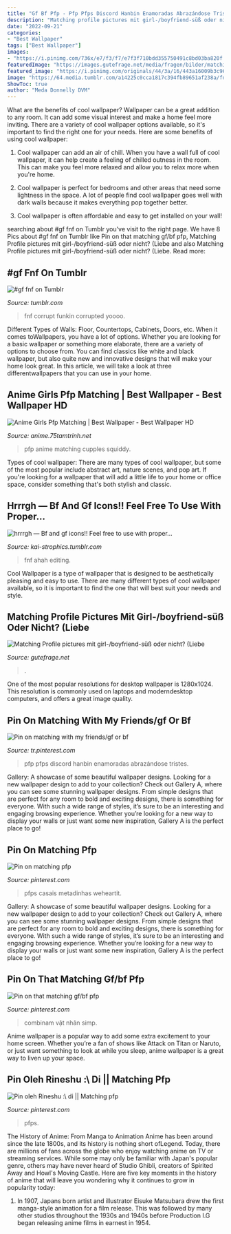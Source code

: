 ```yaml
---
title: "Gf Bf Pfp - Pfp Pfps Discord Hanbin Enamoradas Abrazándose Tristes"
description: "Matching profile pictures mit girl-/boyfriend-süß oder nicht? (liebe"
date: "2022-09-21"
categories:
- "Best Wallpaper"
tags: ["Best Wallpaper"]
images:
- "https://i.pinimg.com/736x/e7/f3/f7/e7f3f710bdd355750491c8bd03ba820f.jpg"
featuredImage: "https://images.gutefrage.net/media/fragen/bilder/matching-profile-pictures-mit-girl-boyfriend-suess-oder-nicht/1_full.jpg?v=1625148341000"
featured_image: "https://i.pinimg.com/originals/44/3a/16/443a16009b3c960f3fbd08fd0e5af9ef.jpg"
image: "https://64.media.tumblr.com/a14225c0cca1817c394fb89651af238a/fde8cb004aaa5584-62/s400x600/0a93df6306b5eff98f539fe9e2a6baaf673d03e1.png"
ShowToc: true
author: "Meda Donnelly DVM"
---
```



What are the benefits of cool wallpaper?
Wallpaper can be a great addition to any room. It can add some visual interest and make a home feel more inviting. There are a variety of cool wallpaper options available, so it's important to find the right one for your needs. Here are some benefits of using cool wallpaper: 
1. Cool wallpaper can add an air of chill. When you have a wall full of cool wallpaper, it can help create a feeling of chilled outness in the room. This can make you feel more relaxed and allow you to relax more when you're home. 

2. Cool wallpaper is perfect for bedrooms and other areas that need some lightness in the space. A lot of people find cool wallpaper goes well with dark walls because it makes everything pop together better. 

3. Cool wallpaper is often affordable and easy to get installed on your wall!

	

		
searching about #gf fnf on Tumblr you've visit to the right page. We have 8 Pics about #gf fnf on Tumblr like Pin on that matching gf/bf pfp, Matching Profile pictures mit girl-/boyfriend-süß oder nicht? (Liebe and also Matching Profile pictures mit girl-/boyfriend-süß oder nicht? (Liebe. Read more:
		
    
## #gf Fnf On Tumblr

<img loading=lazy src="https://64.media.tumblr.com/a14225c0cca1817c394fb89651af238a/fde8cb004aaa5584-62/s400x600/0a93df6306b5eff98f539fe9e2a6baaf673d03e1.png" onerror="this.onerror=null;this.src='https://tse4.mm.bing.net/th?id=OIP.7J52JYtUy9Mf-EYRNVSJhgAAAA&amp;pid=15.1';" alt="#gf fnf on Tumblr">

_Source: tumblr.com_

>fnf corrupt funkin corrupted yoooo. 

	

Different Types of Walls: Floor, Countertops, Cabinets, Doors, etc.
When it comes toWallpapers, you have a lot of options. Whether you are looking for a basic wallpaper or something more elaborate, there are a variety of options to choose from. You can find classics like white and black wallpaper, but also quite new and innovative designs that will make your home look great. In this article, we will take a look at three differentwallpapers that you can use in your home.

    
## Anime Girls Pfp Matching | Best Wallpaper - Best Wallpaper HD

<img loading=lazy src="https://i.pinimg.com/originals/b1/94/c0/b194c005a4efa86e6bce201ddff645c1.jpg" onerror="this.onerror=null;this.src='https://tse2.mm.bing.net/th?id=OIP.APIRo45lzfsrIFZz7hqYBgHaHa&amp;pid=15.1';" alt="Anime Girls Pfp Matching | Best Wallpaper - Best Wallpaper HD">

_Source: anime.75tamtrinh.net_

>pfp anime matching cupples squiddy. 

	

Types of cool wallpaper:
There are many types of cool wallpaper, but some of the most popular include abstract art, nature scenes, and pop art. If you're looking for a wallpaper that will add a little life to your home or office space, consider something that's both stylish and classic.

    
## Hrrrgh — Bf And Gf Icons!! Feel Free To Use With Proper...

<img loading=lazy src="https://64.media.tumblr.com/cc99db1bf0ebc270abba0a73c9a317ab/a66a136a100031f1-76/s1280x1920/d1661a5aec4f98c75945600f899ffdb1fc499dca.png" onerror="this.onerror=null;this.src='https://tse4.mm.bing.net/th?id=OIP.FTWz3__XPQB2YHtWMN9exQHaHa&amp;pid=15.1';" alt="hrrrgh — Bf and gf icons!! Feel free to use with proper...">

_Source: kai-strophics.tumblr.com_

>fnf ahah editing. 

	

Cool Wallpaper is a type of wallpaper that is designed to be aesthetically pleasing and easy to use. There are many different types of cool wallpaper available, so it is important to find the one that will best suit your needs and style.

    
## Matching Profile Pictures Mit Girl-/boyfriend-süß Oder Nicht? (Liebe

<img loading=lazy src="https://images.gutefrage.net/media/fragen/bilder/matching-profile-pictures-mit-girl-boyfriend-suess-oder-nicht/1_full.jpg?v=1625148341000" onerror="this.onerror=null;this.src='https://tse2.mm.bing.net/th?id=OIP.JPJ05FmzbKchfUnljsvzpAHaHa&amp;pid=15.1';" alt="Matching Profile pictures mit girl-/boyfriend-süß oder nicht? (Liebe">

_Source: gutefrage.net_

>. 

	

One of the most popular resolutions for desktop wallpaper is 1280x1024. This resolution is commonly used on laptops and moderndesktop computers, and offers a great image quality.

    
## Pin On Matching With My Friends/gf Or Bf

<img loading=lazy src="https://i.pinimg.com/736x/e7/f3/f7/e7f3f710bdd355750491c8bd03ba820f.jpg" onerror="this.onerror=null;this.src='https://tse1.mm.bing.net/th?id=OIP.W4kN5Z9lN6YfyUDNVkcYaQHaHa&amp;pid=15.1';" alt="Pin on matching with my friends/gf or bf">

_Source: tr.pinterest.com_

>pfp pfps discord hanbin enamoradas abrazándose tristes. 

	

Gallery: A showcase of some beautiful wallpaper designs.
Looking for a new wallpaper design to add to your collection? Check out Gallery A, where you can see some stunning wallpaper designs. From simple designs that are perfect for any room to bold and exciting designs, there is something for everyone. With such a wide range of styles, it’s sure to be an interesting and engaging browsing experience. Whether you’re looking for a new way to display your walls or just want some new inspiration, Gallery A is the perfect place to go!





	
	
    
## Pin On Matching Pfp

<img loading=lazy src="https://i.pinimg.com/736x/0f/27/ca/0f27ca4b0dec3e60ede38a2164af2022.jpg" onerror="this.onerror=null;this.src='https://tse4.mm.bing.net/th?id=OIP.r0tVDM6K_AA57dwdi0X6oAHaHa&amp;pid=15.1';" alt="Pin on matching pfp">

_Source: pinterest.com_

>pfps casais metadinhas weheartit. 

	

Gallery: A showcase of some beautiful wallpaper designs.
Looking for a new wallpaper design to add to your collection? Check out Gallery A, where you can see some stunning wallpaper designs. From simple designs that are perfect for any room to bold and exciting designs, there is something for everyone. With such a wide range of styles, it’s sure to be an interesting and engaging browsing experience. Whether you’re looking for a new way to display your walls or just want some new inspiration, Gallery A is the perfect place to go!





	
	
    
## Pin On That Matching Gf/bf Pfp

<img loading=lazy src="https://i.pinimg.com/originals/44/3a/16/443a16009b3c960f3fbd08fd0e5af9ef.jpg" onerror="this.onerror=null;this.src='https://tse2.mm.bing.net/th?id=OIP.Z0tZbtuw6QmaGxsgxGQDKgHaHa&amp;pid=15.1';" alt="Pin on that matching gf/bf pfp">

_Source: pinterest.com_

>combinam vật nhân simp. 

	

Anime wallpaper is a popular way to add some extra excitement to your home screen. Whether you’re a fan of shows like Attack on Titan or Naruto, or just want something to look at while you sleep, anime wallpaper is a great way to liven up your space.

    
## Pin Oleh Rineshu :\ Di || Matching Pfp

<img loading=lazy src="https://i.pinimg.com/736x/2a/f1/e4/2af1e4909143e51deaa83946dcd2d1b2.jpg" onerror="this.onerror=null;this.src='https://tse3.mm.bing.net/th?id=OIP.cAs_WpTzRd1VVe_Q06-SHwHaHa&amp;pid=15.1';" alt="Pin oleh Rineshu :\ di || Matching pfp">

_Source: pinterest.com_

>pfps. 

	

The History of Anime: From Manga to Animation
Anime has been around since the late 1800s, and its history is nothing short ofLegend. Today, there are millions of fans across the globe who enjoy watching anime on TV or streaming services. While some may only be familiar with Japan's popular genre, others may have never heard of Studio Ghibli, creators of Spirited Away and Howl's Moving Castle. Here are five key moments in the history of anime that will leave you wondering why it continues to grow in popularity today:
1) In 1907, Japans born artist and illustrator Eisuke Matsubara drew the first manga-style animation for a film release. This was followed by many other studios throughout the 1930s and 1940s before Production I.G began releasing anime films in earnest in 1954.

